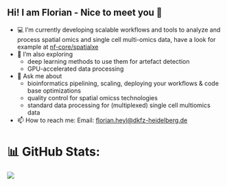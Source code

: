 ## Hi! I am Florian - Nice to meet you 👋

- 💻 I’m currently developing scalable workflows and tools to analyze and process spatial omics and single cell multi-omics data, have a look for example at [nf-core/spatialxe](https://github.com/nf-core/spatialxe)
- 🌱 I’m also exploring
  - deep learning methods to use them for artefact detection
  - GPU-accelerated data processing
- 💬 Ask me about
  - bioinformatics pipelining, scaling, deploying your workflows & code base optimizations
  - quality control for spatial omicss technologies
  - standard data processing for (multiplexed) single cell multiomics data
- 📫 How to reach me: Email: florian.heyl@dkfz-heidelberg.de

# 📊 GitHub Stats:
![](https://github-readme-stats.vercel.app/api/top-langs/?username=heylf&theme=dark&hide_border=false&include_all_commits=false&count_private=false&layout=compact)

